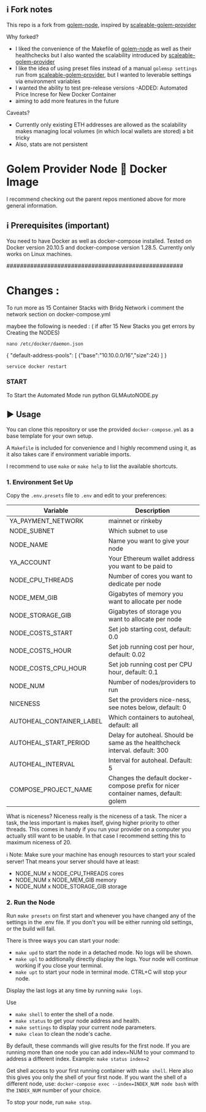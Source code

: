 ## :information_source: Fork notes
This repo is a fork from [golem-node](https://github.com/alexandre-abrioux/golem-node), inspired by [scaleable-golem-provider](https://github.com/cryptobench/scaleable-golem-provider)

Why forked?
- I liked the convenience of the Makefile of [golem-node](https://github.com/alexandre-abrioux/golem-node) as well as their healthchecks but I also wanted the scalability introduced by [scaleable-golem-provider](https://github.com/cryptobench/scaleable-golem-provider)
- I like the idea of using preset files instead of a manual `golemsp settings` run from [scaleable-golem-provider](https://github.com/cryptobench/scaleable-golem-provider), but I wanted to leverable settings via environment variables
- I wanted the ability to test pre-release versions
-ADDED: Automated Price Increse for New Docker Container
- aiming to add more features in the future

Caveats?
- Currently only existing ETH addresses are allowed as the scalability makes managing local volumes (in which local wallets are stored) a bit tricky
- Also, stats are not persistent


#  Golem Provider Node :whale: Docker Image  
  
I recommend checking out the parent repos mentioned above for more general information.
  
## :information_source: Prerequisites (important)  
  
You need to have Docker as well as docker-compose installed.
Tested on Docker version 20.10.5 and docker-compose version 1.28.5.
Currently only works on Linux machines.
 
####################################################

 # Changes : 
 To run more as 15 Container Stacks with Bridg Network i comment the network section on docker-compose.yml
 
 maybee the following is needed : ( if after 15 New Stacks you get errors by Creating the NODES)
 
 `nano /etc/docker/daemon.json`
 
 {
  "default-address-pools":
  [
    {"base":"10.10.0.0/16","size":24}
  ]
}
 
 
 `service docker restart`
 
### START ### 
To Start the Automated Mode run python GLMAutoNODE.py
 
 
## :arrow_forward: Usage  
  
You can clone this repository or use the provided `docker-compose.yml` as a base template for your own setup.  
  
A `Makefile` is included for convenience and I highly recommend using it, as it also takes care if environment variable imports.
  
I recommend to use `make` or `make help` to list the available shortcuts.  
  
### 1. Environment Set Up  
  
Copy the `.env.presets` file to `.env` and edit to your preferences:

|Variable| Description |
|--|--|
| YA_PAYMENT_NETWORK 	    | mainnet or rinkeby                                                                       |
| NODE_SUBNET 			    | Which subnet to use                                                                      |
| NODE_NAME				    | Name you want to give your node                                                          |
| YA_ACCOUNT 			    | Your Ethereum wallet address you want to be paid to                                      |
| NODE_CPU_THREADS 		    | Number of cores you want to dedicate per node                                            |
| NODE_MEM_GIB 			    | Gigabytes of memory you want to allocate per node                                        |
| NODE_STORAGE_GIB 		    | Gigabytes of storage you want to allocate per node                                       |
| NODE_COSTS_START 		    | Set job starting cost, default: 0.0                                                      |
| NODE_COSTS_HOUR 		    | Set job running cost per hour, default: 0.02                                             |
| NODE_COSTS_CPU_HOUR 	    | Set job running cost per CPU hour, default: 0.1                                          |
| NODE_NUM 				    | Number of nodes/providers to run                                                         |
| NICENESS 				    | Set the providers nice-ness, see notes below, default: 0                                 |
| AUTOHEAL_CONTAINER_LABEL  | Which containers to autoheal, default: all                                               |
| AUTOHEAL_START_PERIOD     | Delay for autoheal. Should be same as the healthcheck interval. default: 300             |
| AUTOHEAL_INTERVAL         | Interval for autoheal. Default: 5                                                        |
| COMPOSE_PROJECT_NAME      | Changes the default docker-compose prefix for nicer container names, default: golem      |

What is niceness?
Niceness really is the niceness of a task. The nicer a task, the less important is makes itself, giving higher priority to other threads. This comes in handy if you run your provider on a computer you actually still want to be usable. In that case I recommend setting this to maximum niceness of 20.

:information_source: Note: Make sure your machine has enough resources to start your scaled server! That means your server should have at least:
- NODE_NUM x NODE_CPU_THREADS cores
- NODE_NUM x NODE_MEM_GIB memory
- NODE_NUM x NODE_STORAGE_GIB storage

### 2. Run the Node  

Run `make presets` on first start and whenever you have changed any of the settings in the .env file. 
If you don't you will be either running old settings, or the build will fail.

There is three ways you can start your node:
- `make upd` to start the node in a detached mode. No logs will be shown.
- `make upl` to additionally directly display the logs. Your node will continue working if you close your terminal.
- `make upt` to start your node in terminal mode. CTRL+C will stop your node.

Display the last logs at any time by running `make logs`.

Use
- `make shell` to enter the shell of a node.
- `make status` to get your node address and health.
- `make settings` to display your current node parameters. 
- `make clean` to clean the node's cache. 

By default, these commands will give results for the first node. 
If you are running more than one node you can add index=NUM to your command to address a different index.
Example: `make status index=2`


Get shell access to your first running container with `make shell`.  Here also this gives you only the shell of your first node. 
If you want the shell of a different node, use: `docker-compose exec --index=INDEX_NUM node bash` with the `INDEX_NUM` number of your choice.

To stop your node, run `make stop`.
